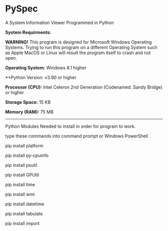 # PySpec
A System Information Viewer Programmed in Python

**System Requirments:**

**WARNING!** This program is designed for Microsoft Windows Operating Systems. Trying to run this program on a different Operating System such as Apple MacOS or Linux will result the program itself to crash and not open. 

**Operating System:** Windows 8.1 higher

**Python Version: v3.90 or higher

**Processor (CPU):** Intel Celeron 2nd Generation (Codenamed: Sandy Bridge) or higher

**Storage Space:** 15 KB

**Memory (RAM):** 75 MB


----------------------



Python Modules Needed to install in order for program to work.

type these commands into command prompt or Windows PowerShell

pip install platform

pip install py-cpuinfo

pip install psutil

pip install GPUtil

pip install time

pip install wmi

pip install datetime

pip install tabulate

pip install import
